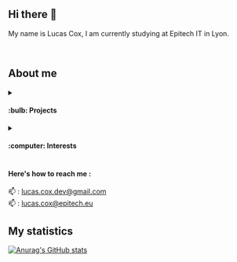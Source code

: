 ## Hi there 👋

My name is Lucas Cox, I am currently studying at Epitech IT in Lyon.

</br>

## About me

<details>
  <summary><h4>:bulb: Projects</h4></summary>
  <div>Here are some of the projects I've been working on :</br>
  ● <a href="https://github.com/Lucas-COX/Wolfram">Wolfram</a></br>
  ● <a href="https://github.com/Lucas-COX/epitech-jam">Road to Success</a></br>
  ● <a href="https://github.com/ygodeckshopper/platform">YGODeckShopper (in development)</a></br>
  ● <a href="https://github.com/Saejina/Sae">Sae</a></br>
   </div>
</details>
<details>
  <summary><h4>:computer: Interests<h4></summary>
    <div>I am really interested in web 🌐 and functional 🔢 technologies.</br>
    ReactJS and Haskell are the two I've been working the most on for now.</br>
    Those two differ completely, still they both interest me equally !</br>
    </div>
</details>
 
<h4> Here's how to reach me :</h4>

:mailbox: : lucas.cox.dev@gmail.com\
:mailbox: : lucas.cox@epitech.eu


## My statistics

[![Anurag's GitHub stats](https://github-readme-stats.vercel.app/api?username=Lucas-COX&count_private=true&show_icons=true)](https://github.com/anuraghazra/github-readme-stats)
